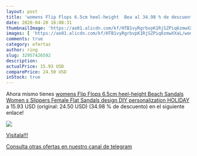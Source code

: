 ```yaml
---
layout: post
title: 'womens Flip Flops 6.5cm heel-height  Bea al 34.98 % de descuento'
date: 2020-04-20 16:08:31
thumbnailImage: 'https://ae01.alicdn.com/kf/HTB1vyRgrbvpK1RjSZPiq6zmwXXaL/womens-Flip-Flops-6-5cm-heel-height-Beach-Sandals-Women-s-Slippers-Female-Flat-Sandals-design.jpg_350x350._SL200_.jpg'
images: [ 'https://ae01.alicdn.com/kf/HTB1vyRgrbvpK1RjSZPiq6zmwXXaL/womens-Flip-Flops-6-5cm-heel-height-Beach-Sandals-Women-s-Slippers-Female-Flat-Sandals-design.jpg_350x350._SL200_.jpg' ]
comments: true
category: ofertas
author: ring
slug: 32957426592
description:
actualPrice: 15.93 USD
comparePrice: 24.50 USD
inStock: true
---
```


Ahora mismo tienes [womens Flip Flops 6.5cm heel-height  Beach Sandals Women s Slippers Female Flat Sandals design DIY personalization HOLIDAY](https://www.amazon.com/dp/32957426592/?tag=redken08-20) a 15.93 USD (original: 24.50 USD) (34.98 %  de descuento) en el siguiente enlace!

[![](https://ae01.alicdn.com/kf/HTB1vyRgrbvpK1RjSZPiq6zmwXXaL/womens-Flip-Flops-6-5cm-heel-height-Beach-Sandals-Women-s-Slippers-Female-Flat-Sandals-design.jpg_350x350._SL200_.jpg)](https://www.amazon.com/dp/32957426592/?tag=redken08-20)

[Visítala!!!](https://www.amazon.com/dp/32957426592/?tag=redken08-20)

[Consulta otras ofertas en nuestro canal de telegram](https://t.me/s/ofertas25)
